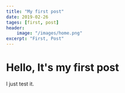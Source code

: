 ```yaml
---
title: "My first post"
date: 2019-02-26
tages: [first, post]
header:
    image: "/images/home.png"
excerpt: "First, Post"
---
```


# Hello, It's my first post
I just test it.